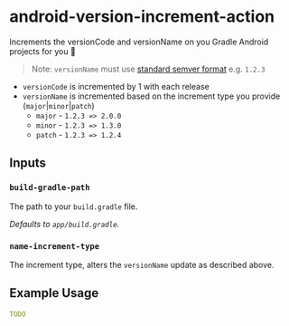 # android-version-increment-action

Increments the versionCode and versionName on you Gradle Android projects for you :tada:

> Note: `versionName` must use [standard semver format](https://semver.org/) e.g. `1.2.3`

* `versionCode` is incremented by 1 with each release
* `versionName` is incremented based on the increment type you provide (`major`|`minor`|`patch`)
  * `major` - `1.2.3 => 2.0.0`
  * `minor` - `1.2.3 => 1.3.0`
  * `patch` - `1.2.3 => 1.2.4` 

## Inputs

### `build-gradle-path`

The path to your `build.gradle` file.

_Defaults to `app/build.gradle`._

### `name-increment-type`

The increment type, alters the `versionName` update as described above.

## Example Usage

```yaml
TODO
```
